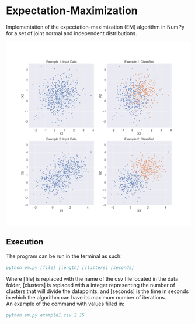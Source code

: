 # Expectation-Maximization
 
 Implementation of the expectation–maximization (EM) algorithm in NumPy for a set of joint normal and independent distributions.

![em_clustering](graph/em_clustering.png)

## Execution

The program can be run in the terminal as such:

```bibtex
python em.py [file] [length] [clusters] [seconds]
```

Where [file] is replaced with the name of the csv file located in the data folder, [clusters] is replaced with a integer representing the number of clusters that will divide the datapoints, and [seconds] is the time in seconds in which the algorithm can have its maximum number of iterations.    
An example of the command with values filled in:

```bibtex
python em.py example1.csv 2 15
```
